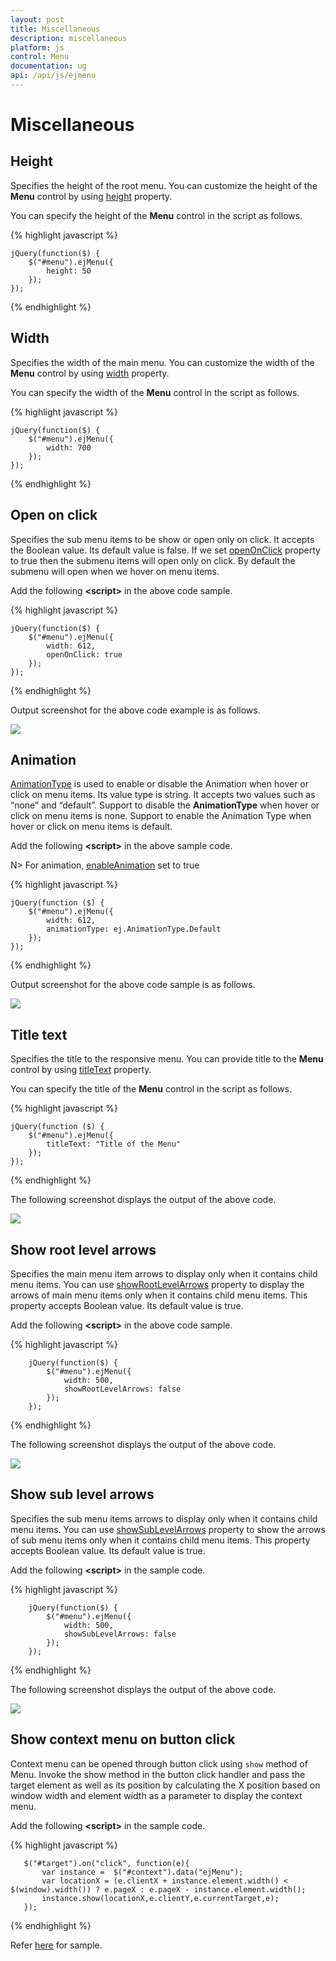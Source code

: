 ```yaml
---
layout: post
title: Miscellaneous
description: miscellaneous
platform: js
control: Menu
documentation: ug
api: /api/js/ejmenu
---
```


# Miscellaneous

## Height

Specifies the height of the root menu. You can customize the height of the **Menu** control by using [height](https://help.syncfusion.com/api/js/ejmenu#members:height) property. 

You can specify the height of the **Menu** control in the script as follows.


{% highlight javascript %}


    jQuery(function($) {
        $("#menu").ejMenu({
            height: 50
        });
    });


{% endhighlight %}

## Width

Specifies the width of the main menu. You can customize the width of the **Menu** control by using [width](https://help.syncfusion.com/api/js/ejmenu#members:width) property.

You can specify the width of the **Menu** control in the script as follows.

{% highlight javascript %}


    jQuery(function($) {
        $("#menu").ejMenu({
            width: 700
        });
    });


{% endhighlight %}

## Open on click

Specifies the sub menu items to be show or open only on click. It accepts the Boolean value. Its default value is false. If we set [openOnClick](https://help.syncfusion.com/api/js/ejmenu#members:openonclick) property to true then the submenu items will open only on click. By default the submenu will open when we hover on menu items.

Add the following **&lt;script&gt;** in the above code sample. 



{% highlight javascript %}



    jQuery(function($) {
        $("#menu").ejMenu({
            width: 612,
            openOnClick: true
        });
    });



{% endhighlight %}



Output screenshot for the above code example is as follows.

![](/js/Menu/Miscellaneous_images/Miscellaneous_img1.png)


## Animation

[AnimationType](https://help.syncfusion.com/api/js/ejmenu#members:animationtype) is used to enable or disable the Animation when hover or click on menu items. Its value type is string. It accepts two values such as “none” and “default”. Support to disable the **AnimationType** when hover or click on menu items is none. Support to enable the Animation Type when hover or click on menu items is default. 

Add the following **&lt;script&gt;** in the above sample code. 

N> For animation, [enableAnimation](https://help.syncfusion.com/api/js/ejmenu#members:enableanimation) set to true

{% highlight javascript %}


    jQuery(function ($) {
        $("#menu").ejMenu({
            width: 612,
            animationType: ej.AnimationType.Default
        });
    });



{% endhighlight %}


Output screenshot for the above code sample is as follows.

![](/js/Menu/Miscellaneous_images/Miscellaneous_img2.png)


## Title text

Specifies the title to the responsive menu. You can provide title to the **Menu** control by using [titleText](https://help.syncfusion.com/api/js/ejmenu#members:titletext) property. 

You can specify the title of the **Menu** control in the script as follows.



{% highlight javascript %}


    jQuery(function ($) {
        $("#menu").ejMenu({
            titleText: "Title of the Menu"
        });
    });



{% endhighlight %}



The following screenshot displays the output of the above code.

![](/js/Menu/Miscellaneous_images/Miscellaneous_img3.png)


## Show root level arrows

Specifies the main menu item arrows to display only when it contains child menu items. You can use [showRootLevelArrows](https://help.syncfusion.com/api/js/ejmenu#members:showRootLevelArrows) property to display the arrows of main menu items only when it contains child menu items. This property accepts Boolean value. Its default value is true. 

Add the following **&lt;script&gt;** in the above code sample.



{% highlight javascript %}



        jQuery(function($) {
            $("#menu").ejMenu({
                width: 500,
                showRootLevelArrows: false
            });
        });



{% endhighlight %}



The following screenshot displays the output of the above code.

![](/js/Menu/Miscellaneous_images/Miscellaneous_img4.png)


## Show sub level arrows

Specifies the sub menu items arrows to display only when it contains child menu items. You can use [showSubLevelArrows](https://help.syncfusion.com/api/js/ejmenu#members:showsublevelarrows) property to show the arrows of sub menu items only when it contains child menu items. This property accepts Boolean value. Its default value is true. 

Add the following **&lt;script&gt;** in the sample code.



{% highlight javascript %}


        jQuery(function($) {
            $("#menu").ejMenu({
                width: 500,
                showSubLevelArrows: false
            });
        });



{% endhighlight %}



The following screenshot displays the output of the above code.

![](/js/Menu/Miscellaneous_images/Miscellaneous_img5.png)

## Show context menu on button click

Context menu can be opened through button click using `show` method of Menu. Invoke the show method in the button click handler and pass the target element as well as its position by calculating the X position based on window width and element width as a parameter to display the context menu.

Add the following **&lt;script&gt;** in the sample code.

{% highlight javascript %}

       $("#target").on("click", function(e){ 
           var instance =  $("#context").data("ejMenu"); 
           var locationX = (e.clientX + instance.element.width() < $(window).width()) ? e.pageX : e.pageX - instance.element.width(); 
           instance.show(locationX,e.clientY,e.currentTarget,e); 
       }); 


{% endhighlight %}

Refer [here](https://jsplayground.syncfusion.com/3vz0pyvz) for sample.